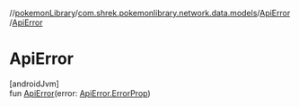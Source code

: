 //[pokemonLibrary](../../../index.md)/[com.shrek.pokemonlibrary.network.data.models](../index.md)/[ApiError](index.md)/[ApiError](-api-error.md)

# ApiError

[androidJvm]\
fun [ApiError](-api-error.md)(error: [ApiError.ErrorProp](-error-prop/index.md))

